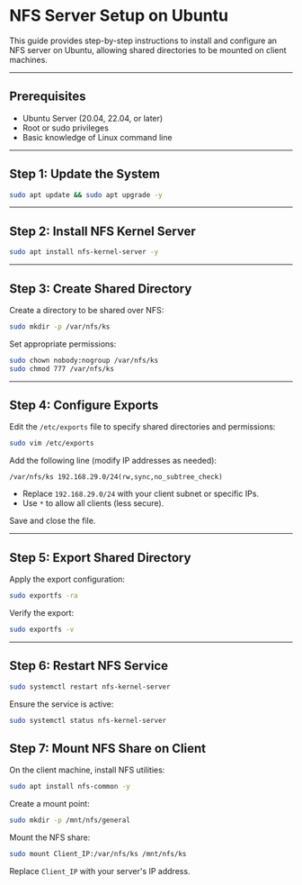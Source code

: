 # NFS Server Setup on Ubuntu

This guide provides step-by-step instructions to install and configure an NFS server on Ubuntu, allowing shared directories to be mounted on client machines.

---

## Prerequisites

- Ubuntu Server (20.04, 22.04, or later)
- Root or sudo privileges
- Basic knowledge of Linux command line

---

## Step 1: Update the System

```bash
sudo apt update && sudo apt upgrade -y
```

---

## Step 2: Install NFS Kernel Server

```bash
sudo apt install nfs-kernel-server -y
```

---

## Step 3: Create Shared Directory

Create a directory to be shared over NFS:

```bash
sudo mkdir -p /var/nfs/ks
```

Set appropriate permissions:

```bash
sudo chown nobody:nogroup /var/nfs/ks
sudo chmod 777 /var/nfs/ks
```

---

## Step 4: Configure Exports

Edit the `/etc/exports` file to specify shared directories and permissions:

```bash
sudo vim /etc/exports
```

Add the following line (modify IP addresses as needed):

```plaintext
/var/nfs/ks 192.168.29.0/24(rw,sync,no_subtree_check)
```

- Replace `192.168.29.0/24` with your client subnet or specific IPs.
- Use `*` to allow all clients (less secure).

Save and close the file.

---

## Step 5: Export Shared Directory

Apply the export configuration:

```bash
sudo exportfs -ra
```

Verify the export:

```bash
sudo exportfs -v
```

---

## Step 6: Restart NFS Service

```bash
sudo systemctl restart nfs-kernel-server
```

Ensure the service is active:

```bash
sudo systemctl status nfs-kernel-server
```


## Step 7: Mount NFS Share on Client

On the client machine, install NFS utilities:

```bash
sudo apt install nfs-common -y
```

Create a mount point:

```bash
sudo mkdir -p /mnt/nfs/general
```

Mount the NFS share:

```bash
sudo mount Client_IP:/var/nfs/ks /mnt/nfs/ks
```

Replace `Client_IP` with your server's IP address.

